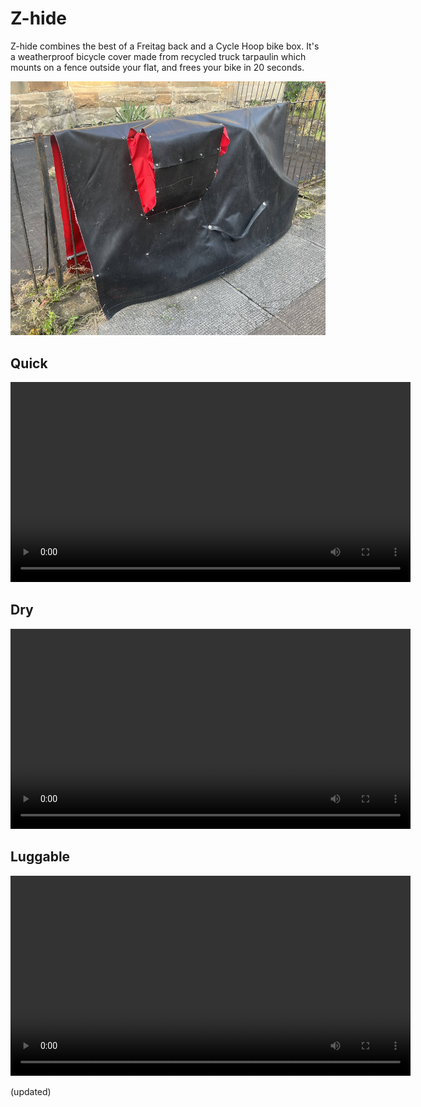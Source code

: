 # Z-hide

Z-hide combines the best of a Freitag back and a Cycle Hoop bike box. It's a weatherproof bicycle cover made from recycled truck tarpaulin which mounts on a fence outside your flat, and frees your bike in 20 seconds. 

![](./cover.jpg)

## Quick

 <video width="640" height="auto" controls>
  <source src="darrenLeaving.m4v" type="video/m4v"></source>
  Your browser does not support the video tag.
</video> 

## Dry

 <video width="640" height="auto" controls>
  <source src="hose.m4v" type="video/m4v"></source>
  Your browser does not support the video tag.
</video> 

## Luggable

 <video width="640" height="auto" controls>
  <source src="ph_mount.m4v" type="video/m4v"></source>
  Your browser does not support the video tag.
</video> 

(updated)